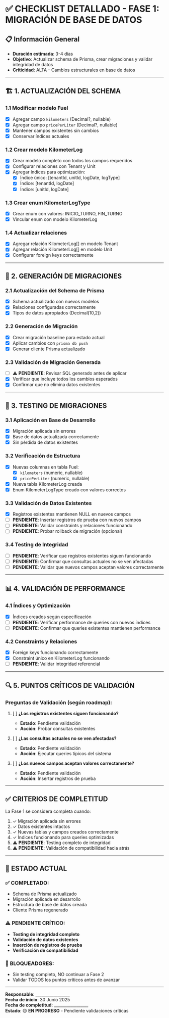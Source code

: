 # ✅ CHECKLIST DETALLADO - FASE 1: MIGRACIÓN DE BASE DE DATOS

## 📋 Información General
- **Duración estimada**: 3-4 días
- **Objetivo**: Actualizar schema de Prisma, crear migraciones y validar integridad de datos
- **Criticidad**: ALTA - Cambios estructurales en base de datos

---

## 🏗️ 1. ACTUALIZACIÓN DEL SCHEMA

### 1.1 Modificar modelo Fuel
- [x] Agregar campo `kilometers` (Decimal?, nullable)
- [x] Agregar campo `pricePerLiter` (Decimal?, nullable)
- [x] Mantener campos existentes sin cambios
- [x] Conservar índices actuales

### 1.2 Crear modelo KilometerLog
- [x] Crear modelo completo con todos los campos requeridos
- [x] Configurar relaciones con Tenant y Unit
- [x] Agregar índices para optimización:
  - [x] Índice único: [tenantId, unitId, logDate, logType]
  - [x] Índice: [tenantId, logDate]
  - [x] Índice: [unitId, logDate]

### 1.3 Crear enum KilometerLogType
- [x] Crear enum con valores: INICIO_TURNO, FIN_TURNO
- [x] Vincular enum con modelo KilometerLog

### 1.4 Actualizar relaciones
- [x] Agregar relación KilometerLog[] en modelo Tenant
- [x] Agregar relación KilometerLog[] en modelo Unit
- [x] Configurar foreign keys correctamente

---

## 🔧 2. GENERACIÓN DE MIGRACIONES

### 2.1 Actualización del Schema de Prisma
- [x] Schema actualizado con nuevos modelos
- [x] Relaciones configuradas correctamente
- [x] Tipos de datos apropiados (Decimal(10,2))

### 2.2 Generación de Migración
- [x] Crear migración baseline para estado actual
- [x] Aplicar cambios con `prisma db push`
- [x] Generar cliente Prisma actualizado

### 2.3 Validación de Migración Generada
- [ ] ⚠️ **PENDIENTE**: Revisar SQL generado antes de aplicar
- [x] Verificar que incluye todos los cambios esperados
- [x] Confirmar que no elimina datos existentes

---

## 🧪 3. TESTING DE MIGRACIONES

### 3.1 Aplicación en Base de Desarrollo
- [x] Migración aplicada sin errores
- [x] Base de datos actualizada correctamente
- [x] Sin pérdida de datos existentes

### 3.2 Verificación de Estructura
- [x] Nuevas columnas en tabla Fuel:
  - [x] `kilometers` (numeric, nullable)
  - [x] `pricePerLiter` (numeric, nullable)
- [x] Nueva tabla KilometerLog creada
- [x] Enum KilometerLogType creado con valores correctos

### 3.3 Validación de Datos Existentes
- [x] Registros existentes mantienen NULL en nuevos campos
- [ ] **PENDIENTE**: Insertar registros de prueba con nuevos campos
- [ ] **PENDIENTE**: Validar constraints y relaciones funcionando
- [ ] **PENDIENTE**: Probar rollback de migración (opcional)

### 3.4 Testing de Integridad
- [ ] **PENDIENTE**: Verificar que registros existentes siguen funcionando
- [ ] **PENDIENTE**: Confirmar que consultas actuales no se ven afectadas
- [ ] **PENDIENTE**: Validar que nuevos campos aceptan valores correctamente

---

## 📊 4. VALIDACIÓN DE PERFORMANCE

### 4.1 Índices y Optimización
- [x] Índices creados según especificación
- [ ] **PENDIENTE**: Verificar performance de queries con nuevos índices
- [ ] **PENDIENTE**: Confirmar que queries existentes mantienen performance

### 4.2 Constraints y Relaciones
- [x] Foreign keys funcionando correctamente
- [x] Constraint único en KilometerLog funcionando
- [ ] **PENDIENTE**: Validar integridad referencial

---

## 🔍 5. PUNTOS CRÍTICOS DE VALIDACIÓN

### Preguntas de Validación (según roadmap):
1. [ ] **¿Los registros existentes siguen funcionando?**
   - **Estado**: Pendiente validación
   - **Acción**: Probar consultas existentes

2. [ ] **¿Las consultas actuales no se ven afectadas?**
   - **Estado**: Pendiente validación  
   - **Acción**: Ejecutar queries típicos del sistema

3. [ ] **¿Los nuevos campos aceptan valores correctamente?**
   - **Estado**: Pendiente validación
   - **Acción**: Insertar registros de prueba

---

## ✅ CRITERIOS DE COMPLETITUD

La Fase 1 se considera completa cuando:

1. ✓ Migración aplicada sin errores
2. ✓ Datos existentes intactos  
3. ✓ Nuevas tablas y campos creados correctamente
4. ✓ Índices funcionando para queries optimizadas
5. ⚠️ **PENDIENTE**: Testing completo de integridad
6. ⚠️ **PENDIENTE**: Validación de compatibilidad hacia atrás

---

## 🚨 ESTADO ACTUAL

### ✅ **COMPLETADO:**
- Schema de Prisma actualizado
- Migración aplicada en desarrollo
- Estructura de base de datos creada
- Cliente Prisma regenerado

### ⚠️ **PENDIENTE CRÍTICO:**
- **Testing de integridad completo**
- **Validación de datos existentes**  
- **Inserción de registros de prueba**
- **Verificación de compatibilidad**

### 🚫 **BLOQUEADORES:**
- Sin testing completo, NO continuar a Fase 2
- Validar TODOS los puntos críticos antes de avanzar

---

**Responsable**: _________________  
**Fecha de inicio**: 30 Junio 2025  
**Fecha de completitud**: _________________  
**Estado**: 🟡 **EN PROGRESO** - Pendiente validaciones críticas
